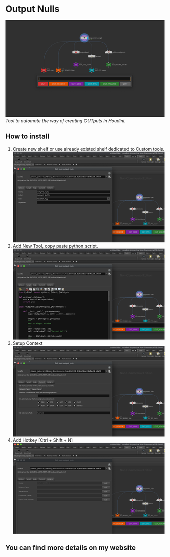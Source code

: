 Output Nulls
==========================
![Image description](/img/img07.png)
*Tool to automate the way of creating OUTputs in Houdini.*

## How to install
1. Create new shelf or use already existed shelf dedicated to Custom tools.
![Image description](/img/img01.png)
2. Add New Tool, copy paste python script.
![Image description](/img/img02.png)
3. Setup Context 
![Image description](/img/img03.png)
4. Add Hotkey [Ctrl + Shift + N]
![Image description](/img/img04.png)

## You can find more details on my website
